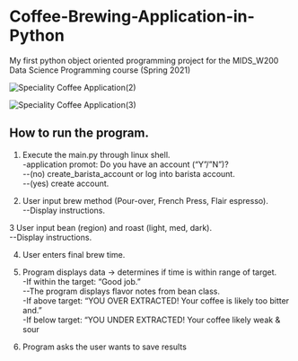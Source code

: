 # Coffee-Brewing-Application-in-Python
My first python object oriented programming project for the MIDS_W200 Data Science Programming course (Spring 2021)

![Speciality Coffee Application(2)](https://user-images.githubusercontent.com/76810921/138764754-a2c5e8c3-5190-42c8-8759-1829e1ff3904.png)

![Speciality Coffee Application(3)](https://user-images.githubusercontent.com/76810921/138764922-19518842-636d-4562-831a-423c6b9180a2.png)

## How to run the program.  
1. Execute the main.py through linux shell.  
-application promot: Do you have an account (“Y”/”N”)?  
--(no) create_barista_account or log into barista account.  
--(yes) create account.  

2. User input  brew method (Pour-over, French Press, Flair espresso).  
--Display instructions.  

3 User input bean (region)  and roast (light, med, dark).  
--Display instructions. 

4. User enters final brew time.   

5. Program displays data → determines if time is within range of target.  
-If within the target: “Good job.”  
--The program displays flavor notes from bean class.  
-If above target: “YOU OVER EXTRACTED! Your coffee is likely too bitter and.”  
-If below target: “YOU UNDER EXTRACTED! Your coffee likely weak & sour

6. Program asks the user wants to save results

